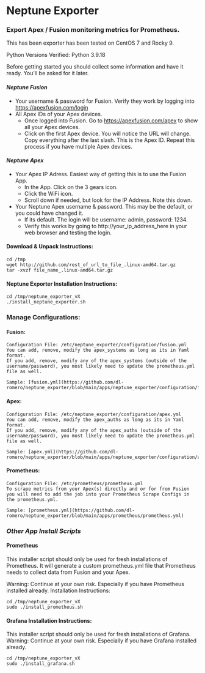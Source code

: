 # Neptune Exporter
### Export Apex / Fusion monitoring metrics for Prometheus.

This has been exporter has been tested on CentOS 7 and Rocky 9.<br>

Python Versions Verified: Python 3.9.18

Before getting started you should collect some information and have it ready. You'll be asked for it later.

#### _Neptune Fusion_
 - Your username & password for Fusion. Verify they work by logging into https://apexfusion.com/login
 - All Apex IDs of your Apex devices.
    - Once logged into Fusion. Go to https://apexfusion.com/apex to show all your Apex devices.
    - Click on the first Apex device. You will notice the URL will change. Copy everything after the last slash. This is the Apex ID. Repeat this process if you have multiple Apex devices.

#### _Neptune Apex_
 - Your Apex IP Adress. Easiest way of getting this is to use the Fusion App.
    - In the App. Click on the 3 gears icon.
    - Click the WiFi icon.
    - Scroll down if needed, but look for the IP Address. Note this down.
 - Your Neptune Apex username & password. This may be the default, or you could have changed it.
    - If its default. The login will be username: admin, password: 1234.
    - Verify this works by going to http://your_ip_address_here in your web browser and testing the login.

#### Download & Unpack Instructions:
```
cd /tmp
wget http://github.com/rest_of_url_to_file_.linux-amd64.tar.gz
tar -xvzf file_name_.linux-amd64.tar.gz
```

#### Neptune Exporter Installation Instructions:
```
cd /tmp/neptune_exporter_vX
./install_neptune_exporter.sh
```

### Manage Configurations:

#### Fusion:
    Configuration File: /etc/neptune_exporter/configuration/fusion.yml
    You can add, remove, modify the apex_systems as long as its in Yaml format.
    If you add, remove, modify any of the apex_systems (outside of the username/password), you most likely need to update the prometheus.yml file as well.

    Sample: [fusion.yml](https://github.com/dl-romero/neptune_exporter/blob/main/apps/neptune_exporter/configuration/fusion.yml) 
 
#### Apex:
    Configuration File: /etc/neptune_exporter/configuration/apex.yml
    You can add, remove, modify the apex_auths as long as its in Yaml format.
    If you add, remove, modify any of the apex_auths (outside of the username/password), you most likely need to update the prometheus.yml file as well.

    Sample: [apex.yml](https://github.com/dl-romero/neptune_exporter/blob/main/apps/neptune_exporter/configuration/apex.yml) 

#### Prometheus:
    Configuration File: /etc/prometheus/prometheus.yml
    To scrape metrics from your Apex(s) directly and or for from Fusion you will need to add the job into your Prometheus Scrape Configs in the prometheus.yml.

    Sample: [prometheus.yml](https://github.com/dl-romero/neptune_exporter/blob/main/apps/prometheus/prometheus.yml) 

### _Other App Install Scripts_
#### Prometheus
This installer script should only be used for fresh installations of Prometheus.
It will generate a custom prometheus.yml file that Prometheus needs to collect data from Fusion and your Apex.

Warning: Continue at your own risk. Especially if you have Prometheus installed already.
Installation Instructions:
```
cd /tmp/neptune_exporter_vX
sudo ./install_prometheus.sh
```

#### Grafana Installation Instructions:
This installer script should only be used for fresh installations of Grafana.
Warning: Continue at your own risk. Especially if you have Grafana installed already.
```
cd /tmp/neptune_exporter_vX
sudo ./install_grafana.sh
```
